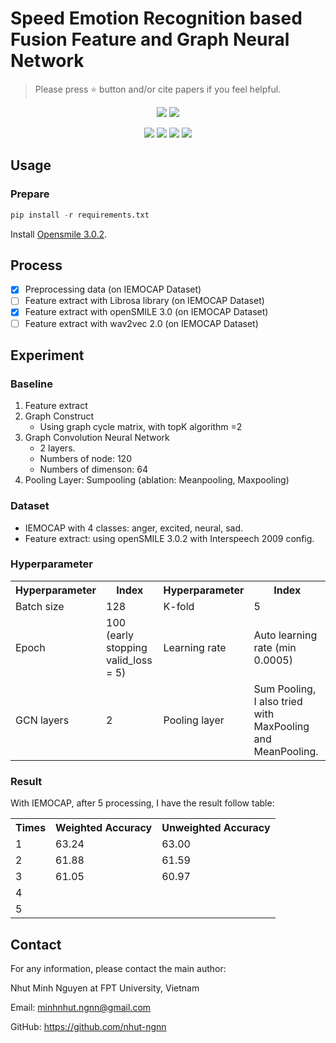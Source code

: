# Speed Emotion Recognition based Fusion Feature and Graph Neural Network </h1>

> Please press ⭐ button and/or cite papers if you feel helpful.

<p align="center">
<img src="https://img.shields.io/badge/Last%20updated%20on-04.09.2024-brightgreen?style=for-the-badge">
<img src="https://img.shields.io/badge/Written%20by-Nguyen%20Minh%20Nhut-pink?style=for-the-badge"> 
</p>


<p align="center">
<img src="https://img.shields.io/badge/Graph_Neural_Network-white">   
<img src="https://img.shields.io/badge/Feature_Fusion-white">     
<img src="https://img.shields.io/badge/AlexNet-white">
<img src="https://img.shields.io/badge/Sound_Emotion_Recognition-white">
</p>

## Usage 
### Prepare 
```python
pip install -r requirements.txt
```

Install [Opensmile 3.0.2](https://github.com/naxingyu/opensmile).

## Process
- [x] Preprocessing data (on IEMOCAP Dataset) 
- [ ] Feature extract with Librosa library (on IEMOCAP Dataset)
- [x] Feature extract with openSMILE 3.0 (on IEMOCAP Dataset)
- [ ] Feature extract with wav2vec 2.0 (on IEMOCAP Dataset)

## Experiment
### Baseline
1. Feature extract
2. Graph Construct
   - Using graph cycle matrix, with topK algorithm =2
3. Graph Convolution Neural Network
   - 2 layers.
   - Numbers of node: 120
   - Numbers of dimenson: 64
4. Pooling Layer: Sumpooling (ablation: Meanpooling, Maxpooling)
### Dataset 
- IEMOCAP with 4 classes: anger, excited, neural, sad.
- Feature extract: using openSMILE 3.0.2 with Interspeech 2009 config.
### Hyperparameter
<table>
  <tr>
    <th>Hyperparameter</th>
    <th>Index</th>
    <th>Hyperparameter</th>
    <th>Index</th>
  </tr>
  <tr>
    <td>Batch size </td>
    <td>128</td>
    <td>K-fold</td>
    <td>5</td>
  </tr>
  <tr>
    <td>Epoch</td>
    <td>100 (early stopping valid_loss = 5)</td>
    <td>Learning rate</td>
    <td>Auto learning rate (min 0.0005)</td>
  </tr>
  <tr>
    <td>GCN layers</td>
    <td>2</td>
    <td>Pooling layer</td>
    <td>Sum Pooling, I also tried with MaxPooling and MeanPooling.</td>
  </tr>
</table>

### Result
With IEMOCAP, after 5 processing, I have the result follow table:
<table>
  <tr>
    <th>Times</th>
    <th>Weighted Accuracy</th>
    <th>Unweighted Accuracy</th>
  </tr>
  <tr>
    <td>1</td>
    <td>63.24</td>
    <td>63.00</td>
  </tr>
  <tr>
    <td>2</td>
    <td>61.88</td>
    <td>61.59</td>
  </tr>
    <tr>
    <td>3</td>
    <td>61.05</td>
    <td>60.97</td>
  </tr>
    <tr>
    <td>4</td>
    <td></td>
    <td></td>
  </tr>
    <tr>
    <td>5</td>
    <td></td>
    <td></td>
  </tr>
</table>

## Contact
For any information, please contact the main author:

Nhut Minh Nguyen at FPT University, Vietnam

Email: <link>minhnhut.ngnn@gmail.com </link>

GitHub: <link>https://github.com/nhut-ngnn</link>
